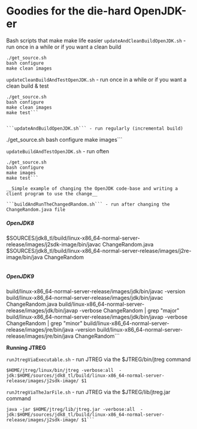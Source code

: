 # Goodies for the die-hard OpenJDK-er

Bash scripts that make make life easier
```updateAndCleanBuildOpenJDK.sh``` - run once in a while or if you want a clean build

```
./get_source.sh
bash configure
make clean images
```

```updateCleanBuildAndTestOpenJDK.sh``` - run once in a while or if you want a clean build & test

```
./get_source.sh
bash configure
make clean images
make test```


```updateAndBuildOpenJDK.sh``` - run regularly (incremental build)

```
./get_source.sh
bash configure
make images```


```updateBuildAndTestOpenJDK.sh``` - run often

```
./get_source.sh
bash configure
make images
make test```

__Simple example of changing the OpenJDK code-base and writing a client program to use the change__

```buildAndRunTheChangedRandom.sh``` - run after changing the ChangeRandom.java file

```
##### OpenJDK8
$SOURCES/jdk8_tl/build/linux-x86_64-normal-server-release/images/j2sdk-image/bin/javac ChangeRandom.java
$SOURCES/jdk8_tl/build/linux-x86_64-normal-server-release/images/j2re-image/bin/java ChangeRandom
```

```
##### OpenJDK9
build/linux-x86_64-normal-server-release/images/jdk/bin/javac -version
build/linux-x86_64-normal-server-release/images/jdk/bin/javac ChangeRandom.java
build/linux-x86_64-normal-server-release/images/jdk/bin/javap -verbose ChangeRandom | grep "major"
build/linux-x86_64-normal-server-release/images/jdk/bin/javap -verbose ChangeRandom | grep "minor"
build/linux-x86_64-normal-server-release/images/jre/bin/java -version
build/linux-x86_64-normal-server-release/images/jre/bin/java ChangeRandom```

**Running JTREG**

```runJtregViaExecutable.sh``` - run JTREG via the $JTREG/bin/jtreg command

```
$HOME/jtreg/linux/bin/jtreg -verbose:all  -jdk:$HOME/sources/jdk8_tl/build/linux-x86_64-normal-server-release/images/j2sdk-image/ $1
```

```runJtregViaTheJarFile.sh``` - run JTREG via the $JTREG/lib/jtreg.jar command

```
java -jar $HOME/jtreg/lib/jtreg.jar -verbose:all  -jdk:$HOME/sources/jdk8_tl/build/linux-x86_64-normal-server-release/images/j2sdk-image/ $1```